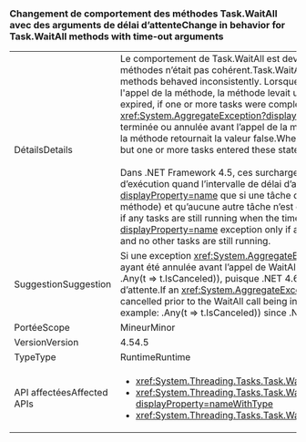 ### <a name="change-in-behavior-for-taskwaitall-methods-with-time-out-arguments"></a><span data-ttu-id="2aa5c-101">Changement de comportement des méthodes Task.WaitAll avec des arguments de délai d’attente</span><span class="sxs-lookup"><span data-stu-id="2aa5c-101">Change in behavior for Task.WaitAll methods with time-out arguments</span></span>

|   |   |
|---|---|
|<span data-ttu-id="2aa5c-102">Détails</span><span class="sxs-lookup"><span data-stu-id="2aa5c-102">Details</span></span>|<span data-ttu-id="2aa5c-103">Le comportement de Task.WaitAll est devenu plus cohérent dans .NET 4.5. Dans .NET Framework 4, le comportement de ces méthodes n’était pas cohérent.</span><span class="sxs-lookup"><span data-stu-id="2aa5c-103">Task.WaitAll behavior was made more consistent in .NET 4.5.In the .NET Framework 4, these methods behaved inconsistently.</span></span> <span data-ttu-id="2aa5c-104">Lorsque le délai d'attente expirait, si une ou plusieurs tâches étaient terminées ou annulées avant l'appel de la méthode, la méthode levait une exception <xref:System.AggregateException?displayProperty=name>.</span><span class="sxs-lookup"><span data-stu-id="2aa5c-104">When the time-out expired, if one or more tasks were completed or canceled before the method call, the method threw an <xref:System.AggregateException?displayProperty=name> exception.</span></span> <span data-ttu-id="2aa5c-105">Lorsque le délai d’attente expirait, si aucune tâche n’était terminée ou annulée avant l’appel de la méthode alors qu’une ou plusieurs tâches adoptaient ces états après l’appel de la méthode, la méthode retournait la valeur false.</span><span class="sxs-lookup"><span data-stu-id="2aa5c-105">When the time-out expired, if no tasks were completed or canceled before the method call, but one or more tasks entered these states after the method call, the method returned false.</span></span><br/><br/><span data-ttu-id="2aa5c-106">Dans .NET Framework 4.5, ces surcharges de méthode retournent désormais la valeur false si des tâches sont toujours en cours d’exécution quand l’intervalle de délai d’attente expire, et elles ne lèvent une exception <xref:System.AggregateException?displayProperty=name> que si une tâche d’entrée a été annulée (que cette annulation soit intervenue avant ou après l’appel de méthode) et qu’aucune autre tâche n’est en cours d’exécution.</span><span class="sxs-lookup"><span data-stu-id="2aa5c-106">In the .NET Framework 4.5, these method overloads now return false if any tasks are still running when the time-out interval expired, and they throw an <xref:System.AggregateException?displayProperty=name> exception only if an input task was cancelled (regardless of whether it was before or after the method call) and no other tasks are still running.</span></span>|
|<span data-ttu-id="2aa5c-107">Suggestion</span><span class="sxs-lookup"><span data-stu-id="2aa5c-107">Suggestion</span></span>|<span data-ttu-id="2aa5c-108">Si une exception <xref:System.AggregateException?displayProperty=name> a été interceptée dans le but de détecter une tâche ayant été annulée avant l’appel de WaitAll, ce code doit procéder à la même détection via la propriété IsCanceled (par exemple, .Any(t =&gt; t.IsCanceled)), puisque .NET 4.6 ne lève une exception que si toutes les tâches attendues sont terminées avant le délai d’attente.</span><span class="sxs-lookup"><span data-stu-id="2aa5c-108">If an <xref:System.AggregateException?displayProperty=name> was being caught as a means of detecting a task that was cancelled prior to the WaitAll call being invoked, that code should instead do the same detection via the IsCanceled property (for example: .Any(t =&gt; t.IsCanceled)) since .NET 4.6 will only throw in that case if all awaited tasks are completed prior to the timeout.</span></span>|
|<span data-ttu-id="2aa5c-109">Portée</span><span class="sxs-lookup"><span data-stu-id="2aa5c-109">Scope</span></span>|<span data-ttu-id="2aa5c-110">Mineur</span><span class="sxs-lookup"><span data-stu-id="2aa5c-110">Minor</span></span>|
|<span data-ttu-id="2aa5c-111">Version</span><span class="sxs-lookup"><span data-stu-id="2aa5c-111">Version</span></span>|<span data-ttu-id="2aa5c-112">4.5</span><span class="sxs-lookup"><span data-stu-id="2aa5c-112">4.5</span></span>|
|<span data-ttu-id="2aa5c-113">Type</span><span class="sxs-lookup"><span data-stu-id="2aa5c-113">Type</span></span>|<span data-ttu-id="2aa5c-114">Runtime</span><span class="sxs-lookup"><span data-stu-id="2aa5c-114">Runtime</span></span>|
|<span data-ttu-id="2aa5c-115">API affectées</span><span class="sxs-lookup"><span data-stu-id="2aa5c-115">Affected APIs</span></span>|<ul><li><xref:System.Threading.Tasks.Task.WaitAll(System.Threading.Tasks.Task[],System.Int32)?displayProperty=nameWithType></li><li><xref:System.Threading.Tasks.Task.WaitAll(System.Threading.Tasks.Task[],System.Int32,System.Threading.CancellationToken)?displayProperty=nameWithType></li><li><xref:System.Threading.Tasks.Task.WaitAll(System.Threading.Tasks.Task[],System.TimeSpan)?displayProperty=nameWithType></li></ul>|

